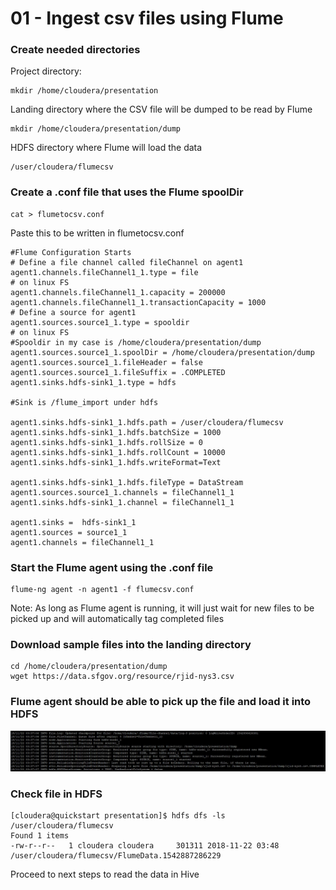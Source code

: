 # 01 - Ingest csv files using Flume
### Create needed directories
Project directory:
```
mkdir /home/cloudera/presentation
```
Landing directory where the CSV file will be dumped to be read by Flume
```
mkdir /home/cloudera/presentation/dump
```
HDFS directory where Flume will load the data
```
/user/cloudera/flumecsv
```

### Create a .conf file that uses the Flume spoolDir

```
cat > flumetocsv.conf
```
Paste this to be written in flumetocsv.conf
```
#Flume Configuration Starts
# Define a file channel called fileChannel on agent1
agent1.channels.fileChannel1_1.type = file
# on linux FS
agent1.channels.fileChannel1_1.capacity = 200000
agent1.channels.fileChannel1_1.transactionCapacity = 1000
# Define a source for agent1
agent1.sources.source1_1.type = spooldir
# on linux FS
#Spooldir in my case is /home/cloudera/presentation/dump
agent1.sources.source1_1.spoolDir = /home/cloudera/presentation/dump
agent1.sources.source1_1.fileHeader = false
agent1.sources.source1_1.fileSuffix = .COMPLETED
agent1.sinks.hdfs-sink1_1.type = hdfs

#Sink is /flume_import under hdfs

agent1.sinks.hdfs-sink1_1.hdfs.path = /user/cloudera/flumecsv
agent1.sinks.hdfs-sink1_1.hdfs.batchSize = 1000
agent1.sinks.hdfs-sink1_1.hdfs.rollSize = 0
agent1.sinks.hdfs-sink1_1.hdfs.rollCount = 10000
agent1.sinks.hdfs-sink1_1.hdfs.writeFormat=Text

agent1.sinks.hdfs-sink1_1.hdfs.fileType = DataStream
agent1.sources.source1_1.channels = fileChannel1_1
agent1.sinks.hdfs-sink1_1.channel = fileChannel1_1

agent1.sinks =  hdfs-sink1_1
agent1.sources = source1_1
agent1.channels = fileChannel1_1
```
### Start the Flume agent using the .conf file
```
flume-ng agent -n agent1 -f flumecsv.conf
```
Note: As long as Flume agent is running, it will just wait for new files to be picked up and will automatically tag completed files

### Download sample files into the landing directory
```
cd /home/cloudera/presentation/dump
wget https://data.sfgov.org/resource/rjid-nys3.csv
```
### Flume agent should be able to pick up the file and load it into HDFS
![alt text](https://github.com/justineaguas/clouderaworkshop/blob/master/flumelogs.JPG)
### Check file in HDFS
```
[cloudera@quickstart presentation]$ hdfs dfs -ls /user/cloudera/flumecsv
Found 1 items
-rw-r--r--   1 cloudera cloudera     301311 2018-11-22 03:48 /user/cloudera/flumecsv/FlumeData.1542887286229
```
Proceed to next steps to read the data in Hive
